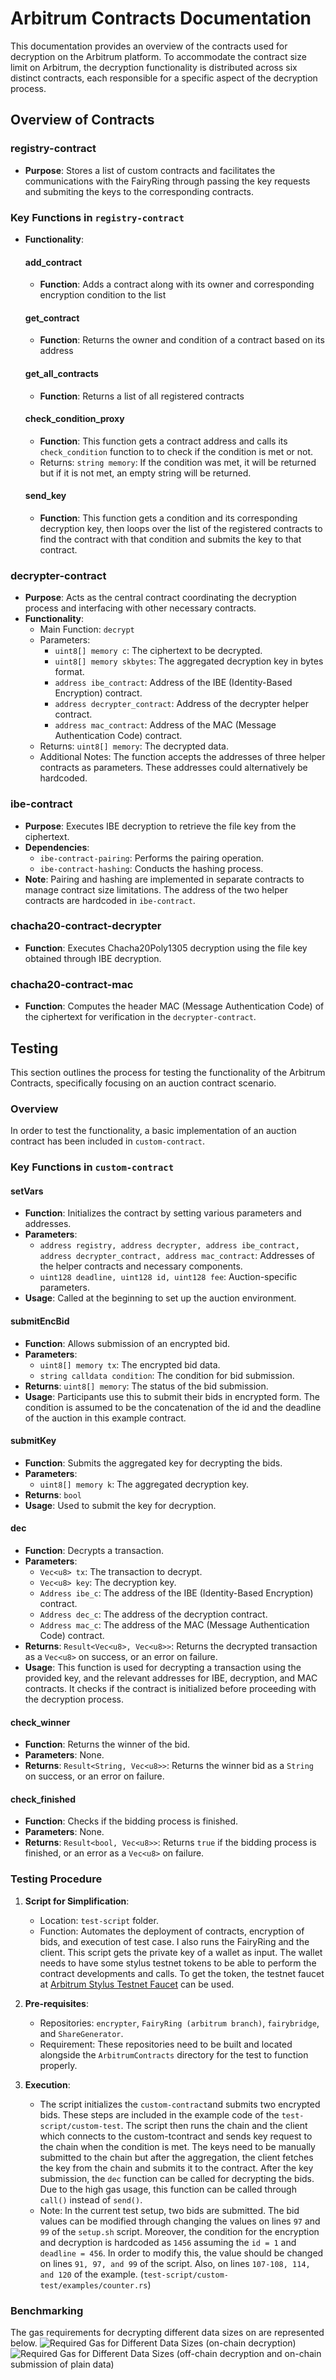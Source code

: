 
# Arbitrum Contracts Documentation

This documentation provides an overview of the contracts used for decryption on the Arbitrum platform. To accommodate the contract size limit on Arbitrum, the decryption functionality is distributed across six distinct contracts, each responsible for a specific aspect of the decryption process.

## Overview of Contracts
### registry-contract 
- **Purpose**: Stores a list of custom contracts and facilitates the communications with the FairyRing through passing the key requests and submiting the keys to the corresponding contracts.
### Key Functions in `registry-contract`
- **Functionality**: 
  #### add_contract
  - **Function**: Adds a contract along with its owner and corresponding encryption condition to the list
  #### get_contract
  - **Function**: Returns the owner and condition of a contract based on its address
  #### get_all_contracts
  - **Function**: Returns a list of all registered contracts
  #### check_condition_proxy
  - **Function**: This function gets a contract address and calls its `check_condition` function to to check if the condition is met or not.
  - Returns: `string memory`: If the condition was met, it will be returned but if it is not met, an empty string will be returned.
  #### send_key
  - **Function**: This function gets a condition and its corresponding decryption key, then loops over the list of the registered contracts to find the contract with that condition and submits the key to that contract.

### decrypter-contract
- **Purpose**: Acts as the central contract coordinating the decryption process and interfacing with other necessary contracts.
- **Functionality**: 
  - Main Function: `decrypt`
  - Parameters: 
    - `uint8[] memory c`: The ciphertext to be decrypted.
    - `uint8[] memory skbytes`: The aggregated decryption key in bytes format.
    - `address ibe_contract`: Address of the IBE (Identity-Based Encryption) contract.
    - `address decrypter_contract`: Address of the decrypter helper contract.
    - `address mac_contract`: Address of the MAC (Message Authentication Code) contract.
  - Returns: `uint8[] memory`: The decrypted data.
  - Additional Notes: The function accepts the addresses of three helper contracts as parameters. These addresses could alternatively be hardcoded.

### ibe-contract
- **Purpose**: Executes IBE decryption to retrieve the file key from the ciphertext.
- **Dependencies**:
  - `ibe-contract-pairing`: Performs the pairing operation.
  - `ibe-contract-hashing`: Conducts the hashing process.
- **Note**: Pairing and hashing are implemented in separate contracts to manage contract size limitations. The address of the two helper contracts are hardcoded in `ibe-contract`.

### chacha20-contract-decrypter
- **Function**: Executes Chacha20Poly1305 decryption using the file key obtained through IBE decryption.

### chacha20-contract-mac
- **Function**: Computes the header MAC (Message Authentication Code) of the ciphertext for verification in the `decrypter-contract`.

## Testing

This section outlines the process for testing the functionality of the Arbitrum Contracts, specifically focusing on an auction contract scenario.

### Overview

In order to test the functionality, a basic implementation of an auction contract has been included in `custom-contract`. 

### Key Functions in `custom-contract`

#### setVars
- **Function**: Initializes the contract by setting various parameters and addresses.
- **Parameters**:
  - `address registry, address decrypter, address ibe_contract, address decrypter_contract, address mac_contract`: Addresses of the helper contracts and necessary components.
  - `uint128 deadline, uint128 id, uint128 fee`: Auction-specific parameters.
- **Usage**: Called at the beginning to set up the auction environment.

#### submitEncBid
- **Function**: Allows submission of an encrypted bid.
- **Parameters**:
  - `uint8[] memory tx`: The encrypted bid data.
  - `string calldata condition`: The condition for bid submission.
- **Returns**: `uint8[] memory`: The status of the bid submission.
- **Usage**: Participants use this to submit their bids in encrypted form. The condition is assumed to be the concatenation of the id and the deadline of the auction in this example contract.

#### submitKey
- **Function**: Submits the aggregated key for decrypting the bids.
- **Parameters**: 
  - `uint8[] memory k`: The aggregated decryption key.
- **Returns**: `bool`
- **Usage**: Used to submit the key for decryption.

#### dec
- **Function**: Decrypts a transaction.
- **Parameters**:
  - `Vec<u8> tx`: The transaction to decrypt.
  - `Vec<u8> key`: The decryption key.
  - `Address ibe_c`: The address of the IBE (Identity-Based Encryption) contract.
  - `Address dec_c`: The address of the decryption contract.
  - `Address mac_c`: The address of the MAC (Message Authentication Code) contract.
- **Returns**: `Result<Vec<u8>, Vec<u8>>`: Returns the decrypted transaction as a `Vec<u8>` on success, or an error on failure.
- **Usage**: This function is used for decrypting a transaction using the provided key, and the relevant addresses for IBE, decryption, and MAC contracts. It checks if the contract is initialized before proceeding with the decryption process.

#### check_winner
- **Function**: Returns the winner of the bid.
- **Parameters**: None.
- **Returns**: `Result<String, Vec<u8>>`: Returns the winner bid as a `String` on success, or an error on failure.

#### check_finished
- **Function**: Checks if the bidding process is finished.
- **Parameters**: None.
- **Returns**: `Result<bool, Vec<u8>>`: Returns `true` if the bidding process is finished, or an error as a `Vec<u8>` on failure.



### Testing Procedure

1. **Script for Simplification**: 
   - Location: `test-script` folder.
   - Function: Automates the deployment of contracts, encryption of bids, and execution of test case. I also runs the FairyRing and the client. This script gets the private key of a wallet as input. The wallet needs to have some stylus testnet tokens to be able to perform the contract developments and calls. To get the token, the testnet faucet at [Arbitrum Stylus Testnet Faucet](https://bwarelabs.com/faucets/arbitrum-stylus-testnet) can be used.

2. **Pre-requisites**:
   - Repositories: `encrypter`, `FairyRing (arbitrum branch)`, `fairybridge`,  and `ShareGenerator`.
   - Requirement: These repositories need to be built and located alongside the `ArbitrumContracts` directory for the test to function properly.

3. **Execution**:
   - The script initializes the `custom-contract`and submits two encrypted bids. These steps are included in the example code of the `test-script/custom-test`. The script then runs the chain and the client which connects to the custom-tcontract and sends key request to the chain when the condition is met. The keys need to be manually submitted to the chain but after the aggregation, the client fetches the key from the chain and submits it to the contract. After the key submission, the `dec` function can be called for decrypting the bids. Due to the high gas usage, this function can be called through `call()` instead of `send()`. 
   - Note: In the current test setup, two bids are submitted. The bid values can be modified through changing the values on lines `97` and `99` of the `setup.sh` script. Moreover, the condition for the encryption and decryption is hardcoded as `1456` assuming the `id = 1` and `deadline = 456`. In order to modify this, the value should be changed on lines `91, 97, and 99` of the script. Also, on lines `107-108, 114, and 120` of the example. (`test-script/custom-test/examples/counter.rs`) 

### Benchmarking
The gas requirements for decrypting different data sizes on are represented below.
![Required Gas for Different Data Sizes (on-chain decryption)](./gas-on.png)
![Required Gas for Different Data Sizes (off-chain decryption and on-chain submission of plain data)](./gas-off.png)

